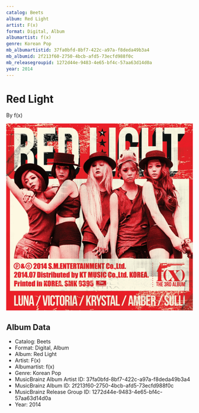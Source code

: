```yaml
---
catalog: Beets
album: Red Light
artist: F(x)
format: Digital, Album
albumartist: f(x)
genre: Korean Pop
mb_albumartistid: 37fa0bfd-8bf7-422c-a97a-f8deda49b3a4
mb_albumid: 2f213f60-2750-4bcb-afd5-73ecfd988f0c
mb_releasegroupid: 1272d44e-9483-4e65-bf4c-57aa63d14d0a
year: 2014
---
```


# Red Light

By f(x)

![](../../assets/beetscovers/Fx-Red_Light.jpg)

## Album Data

- Catalog: Beets
- Format: Digital, Album
- Album: Red Light
- Artist: F(x)
- Albumartist: f(x)
- Genre: Korean Pop
- MusicBrainz Album Artist ID: 37fa0bfd-8bf7-422c-a97a-f8deda49b3a4
- MusicBrainz Album ID: 2f213f60-2750-4bcb-afd5-73ecfd988f0c
- MusicBrainz Release Group ID: 1272d44e-9483-4e65-bf4c-57aa63d14d0a
- Year: 2014

